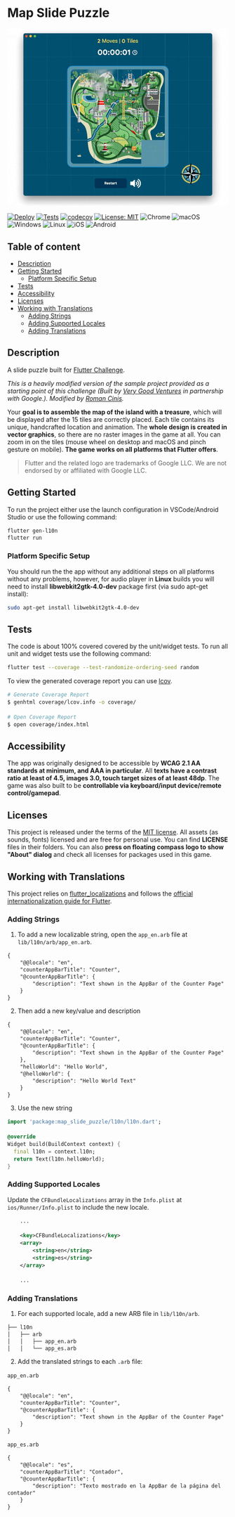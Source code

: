 # Map Slide Puzzle

![Preview][preview]

[![Deploy](https://github.com/tsinis/slide_puzzle/actions/workflows/deploy.yaml/badge.svg)](https://github.com/tsinis/slide_puzzle/actions/workflows/deploy.yaml)
[![Tests](https://github.com/tsinis/slide_puzzle/actions/workflows/tests.yaml/badge.svg)](https://github.com/tsinis/slide_puzzle/actions/workflows/tests.yaml)
[![codecov](https://codecov.io/gh/tsinis/slide_puzzle/branch/main/graph/badge.svg?token=FQF1LSGA1H)](https://codecov.io/gh/tsinis/slide_puzzle)
[![License: MIT][license_badge]][license_link]
![Chrome](https://img.shields.io/badge/Chrome-✓-success?logo=google-chrome&logoColor=white)
![macOS](https://img.shields.io/badge/macOS-✓-success?logo=apple)
![Windows](https://img.shields.io/badge/Windows-✓-success?logo=windows)
![Linux](https://img.shields.io/badge/Linux-✓-success?logo=ubuntu&logoColor=white)
![iOS](https://img.shields.io/badge/iOS-✓-green?logo=apple)
![Android](https://img.shields.io/badge/Android-✓-green?logo=android&logoColor=white)

## Table of content

* [Description](#Description)
* [Getting Started](#Getting-Started)
  * [Platform Specific Setup](#Platform-Specific-Setup)
* [Tests](#Tests)
* [Accessibility](#Accessibility)
* [Licenses](#Licenses)
* [Working with Translations](#Working-with-Translations)
  * [Adding Strings](#Adding-Strings)
  * [Adding Supported Locales](#Adding-Supported-Locales)
  * [Adding Translations](#Adding-Translations)

## Description

A slide puzzle built for [Flutter Challenge](https://flutterhack.devpost.com/).

*This is a heavily modified version of the sample project provided as a starting point of this challenge (Built by [Very Good Ventures][very_good_ventures_link] in partnership with Google.). Modified by [Roman Cinis][roman_cinis_link].*

Your **goal is to assemble the map of the island with a treasure**, which will be displayed after the 15 tiles are correctly placed. Each tile contains its unique, handcrafted location and animation. The **whole design is created in vector graphics**, so there are no raster images in the game at all. You can zoom in on the tiles (mouse wheel on desktop and macOS and pinch gesture on mobile). **The game works on all platforms that Flutter offers**.

> Flutter and the related logo are trademarks of Google LLC. We are not endorsed by or affiliated with Google LLC.

## Getting Started

To run the project either use the launch configuration in VSCode/Android Studio or use the following command:

```sh
flutter gen-l10n
flutter run
```

### Platform Specific Setup

You should run the the app without any additional steps on all platforms without any problems, however, for audio player in **Linux** builds you will need to install **libwebkit2gtk-4.0-dev** package first (via sudo apt-get install):

```sh
sudo apt-get install libwebkit2gtk-4.0-dev
```

## Tests

The code is about 100% covered covered by the unit/widget tests. To run all unit and widget tests use the following command:

```sh
flutter test --coverage --test-randomize-ordering-seed random
```

To view the generated coverage report you can use [lcov](https://github.com/linux-test-project/lcov).

```sh
# Generate Coverage Report
$ genhtml coverage/lcov.info -o coverage/

# Open Coverage Report
$ open coverage/index.html
```

## Accessibility

The app was originally designed to be accessible by **WCAG 2.1 AA standards at minimum, and AAA in particular**. All **texts have a contrast ratio at least of 4.5, images 3.0, touch target sizes of at least 48dp**. The game was also built to be **controllable via keyboard/input device/remote control/gamepad**.

## Licenses

This project is released under the terms of the [MIT license](./LICENSE). All assets (as sounds, fonts) licensed and are free for personal use. You can find **LICENSE** files in their folders. You can also **press on floating compass logo to show "About" dialog** and check all licenses for packages used in this game.

## Working with Translations

This project relies on [flutter_localizations][flutter_localizations_link] and follows the [official internationalization guide for Flutter][internationalization_link].

### Adding Strings

1. To add a new localizable string, open the `app_en.arb` file at `lib/l10n/arb/app_en.arb`.

```arb
{
    "@@locale": "en",
    "counterAppBarTitle": "Counter",
    "@counterAppBarTitle": {
        "description": "Text shown in the AppBar of the Counter Page"
    }
}
```

2. Then add a new key/value and description

```arb
{
    "@@locale": "en",
    "counterAppBarTitle": "Counter",
    "@counterAppBarTitle": {
        "description": "Text shown in the AppBar of the Counter Page"
    },
    "helloWorld": "Hello World",
    "@helloWorld": {
        "description": "Hello World Text"
    }
}
```

3. Use the new string

```dart
import 'package:map_slide_puzzle/l10n/l10n.dart';

@override
Widget build(BuildContext context) {
  final l10n = context.l10n;
  return Text(l10n.helloWorld);
}
```

### Adding Supported Locales

Update the `CFBundleLocalizations` array in the `Info.plist` at `ios/Runner/Info.plist` to include the new locale.

```xml
    ...

    <key>CFBundleLocalizations</key>
	<array>
		<string>en</string>
		<string>es</string>
	</array>

    ...
```

### Adding Translations

1. For each supported locale, add a new ARB file in `lib/l10n/arb`.

```
├── l10n
│   ├── arb
│   │   ├── app_en.arb
│   │   └── app_es.arb
```

2. Add the translated strings to each `.arb` file:

`app_en.arb`

```arb
{
    "@@locale": "en",
    "counterAppBarTitle": "Counter",
    "@counterAppBarTitle": {
        "description": "Text shown in the AppBar of the Counter Page"
    }
}
```

`app_es.arb`

```arb
{
    "@@locale": "es",
    "counterAppBarTitle": "Contador",
    "@counterAppBarTitle": {
        "description": "Texto mostrado en la AppBar de la página del contador"
    }
}
```

[coverage_badge]: coverage_badge.svg
[flutter_localizations_link]: https://api.flutter.dev/flutter/flutter_localizations/flutter_localizations-library.html
[internationalization_link]: https://flutter.dev/docs/development/accessibility-and-localization/internationalization
[license_badge]: https://img.shields.io/badge/license-MIT-blue.svg
[license_link]: https://opensource.org/licenses/MIT
[roman_cinis_link]: https://github.com/tsinis
[very_good_ventures_link]: https://verygood.ventures/
[preview]: art/preview.gif
